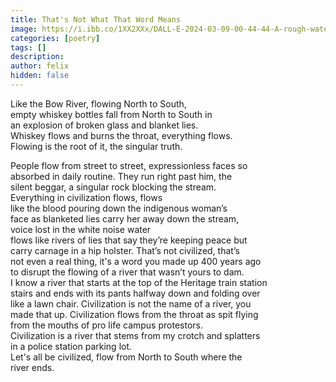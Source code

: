 ```yaml
---
title: That's Not What That Word Means
image: https://i.ibb.co/1XX2XXx/DALL-E-2024-03-09-00-44-44-A-rough-watercolor-image-that-captures-the-strong-provocative-themes-of-t.webp
categories: [poetry]
tags: []
description:
author: felix
hidden: false
---
```


Like the Bow River, flowing North to South,  
empty whiskey bottles fall from North to South in  
an explosion of broken glass and blanket lies.  
Whiskey flows and burns the throat, everything flows.  
Flowing is the root of it, the singular truth.  

People flow from street to street, expressionless faces so  
absorbed in daily routine. They run right past him, the  
silent beggar, a singular rock blocking the stream.  
Everything in civilization flows, flows  
like the blood pouring down the indigenous woman’s  
face as blanketed lies carry her away down the stream,  
voice lost in the white noise water  
flows like rivers of lies that say they’re keeping peace but  
carry carnage in a hip holster. That’s not civilized, that’s  
not even a real thing, it's a word you made up 400 years ago  
to disrupt the flowing of a river that wasn’t yours to dam.  
I know a river that starts at the top of the Heritage train station  
stairs and ends with its pants halfway down and folding over  
like a lawn chair. Civilization is not the name of a river, you  
made that up. Civilization flows from the throat as spit flying  
from the mouths of pro life campus protestors.  
Civilization is a river that stems from my crotch and splatters  
in a police station parking lot.  
Let's all be civilized, flow from North to South where the  
river ends.
